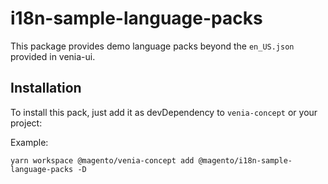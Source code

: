 # i18n-sample-language-packs

This package provides demo language packs beyond the `en_US.json` provided in
venia-ui.

## Installation

To install this pack, just add it as devDependency to `venia-concept` or your
project:

Example:

`yarn workspace @magento/venia-concept add @magento/i18n-sample-language-packs -D`

